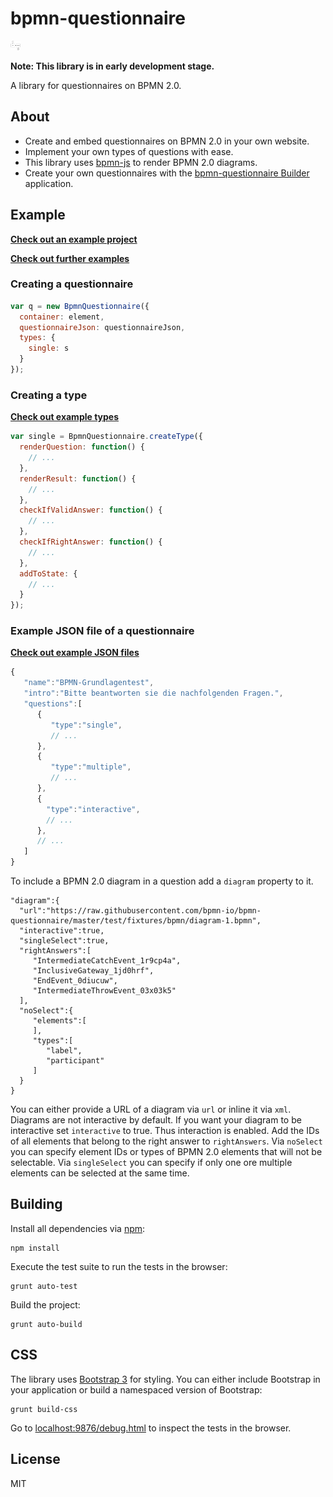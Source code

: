 # bpmn-questionnaire

<img style="height: 15px" src="/resources/img/logo.png">

__Note: This library is in early development stage.__

A library for questionnaires on BPMN 2.0.

## About

* Create and embed questionnaires on BPMN 2.0 in your own website.
* Implement your own types of questions with ease.
* This library uses [bpmn-js](https://github.com/bpmn-io/bpmn-js) to render BPMN 2.0 diagrams.
* Create your own questionnaires with the [bpmn-questionnaire Builder](https://github.com/bpmn-io/bpmn-questionnaire-builder) application.


## Example

[__Check out an example project__](https://github.com/bpmn-io/bpmn-questionnaire-example)

[__Check out further examples__](https://github.com/philippfromme/bpmn-questionnaire-examples)

### Creating a questionnaire

```javascript
var q = new BpmnQuestionnaire({
  container: element,
  questionnaireJson: questionnaireJson,
  types: {
    single: s
  }
});
```

### Creating a type

[__Check out example types__](https://github.com/bpmn-io/bpmn-questionnaire/tree/master/test/fixtures/js/types)

```javascript
var single = BpmnQuestionnaire.createType({
  renderQuestion: function() {
    // ...
  },
  renderResult: function() {
    // ...
  },
  checkIfValidAnswer: function() {
    // ...
  },
  checkIfRightAnswer: function() {
    // ...
  },
  addToState: {
    // ...
  }
});
```

### Example JSON file of a questionnaire

[__Check out example JSON files__](https://github.com/bpmn-io/bpmn-questionnaire/tree/master/test/fixtures/json/questionnaire)

```javascript
{  
   "name":"BPMN-Grundlagentest",
   "intro":"Bitte beantworten sie die nachfolgenden Fragen.",
   "questions":[  
      {  
         "type":"single",
         // ...
      },
      {  
         "type":"multiple",
         // ...
      },
      {
        "type":"interactive",
        // ...
      },
      // ...
   ]
}
```

To include a BPMN 2.0 diagram in a question add a `diagram` property to it.

```
"diagram":{  
  "url":"https://raw.githubusercontent.com/bpmn-io/bpmn-questionnaire/master/test/fixtures/bpmn/diagram-1.bpmn",
  "interactive":true,
  "singleSelect":true,
  "rightAnswers":[
     "IntermediateCatchEvent_1r9cp4a",
     "InclusiveGateway_1jd0hrf",
     "EndEvent_0diucuw",
     "IntermediateThrowEvent_03x03k5"
  ],
  "noSelect":{
     "elements":[
     ],
     "types":[
        "label",
        "participant"
     ]
  }
}
```

You can either provide a URL of a diagram via `url` or inline it via `xml`. Diagrams are not interactive by default. If you want your diagram to be interactive set `interactive` to true. Thus interaction is enabled. Add the IDs of all elements that belong to the right answer to `rightAnswers`. Via `noSelect` you can specify element IDs or types of BPMN 2.0 elements that will not be selectable. Via `singleSelect` you can specify if only one ore multiple elements can be selected at the same time.

## Building

Install all dependencies via [npm](https://npmjs.org):

```
npm install
```

Execute the test suite to run the tests in the browser:

```
grunt auto-test
```

Build the project:

```
grunt auto-build
```

## CSS

The library uses [Bootstrap 3](https://github.com/twbs/bootstrap) for styling. You can either include Bootstrap in your application or build a namespaced version of Bootstrap:

```
grunt build-css
```

Go to [localhost:9876/debug.html](http://localhost:9876/debug.html) to inspect the tests in the browser.

## License

MIT
